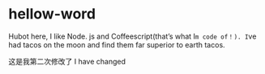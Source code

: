 # hellow-word


Hubot here, 
    I like Node. js and Coffeescript(that’s what I`m code of！). I`ve had tacos on the moon and find them far superior to earth tacos.

这是我第二次修改了
    I have changed 
    
